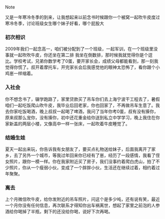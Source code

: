 > [!NOTE]
> 又是一年寒冷冬季的到来，让我想起来以前念书时候跟你一个被窝一起吹牛皮度过寒冷冬季，讨论班级女生哪个妹子好看，哪个屁股大
### 初次相识
2009年我们一起念高一，咱们被分配到了一个班级，一起军训，在一个班级里没事就一起吹吹牛皮，你还坐在第二排 我坐在倒数排，那时候我就觉得你是个逗比。学校考试，兄弟你数学考了0蛋，要开家长会，成绩父母都能看到，那一刻我觉得你慌了。叔开着摩托车，开完家长会后我感觉他的眼神太恐怖了，看你跟个小鸡崽一样缩着。
### 入社会
你不想念书了，辍学跑路了，家里贷款买了吊车你们去上海宁波干工程去了，暑假咱们一起吃饭爬山吹牛皮，我毕业后回老家，你也回家了，不再做吊车生意了。我去你家吃饭喝酒，晚上叔叔一起喝了啤酒，我问了当年你考0蛋，叔有没有揍你，原来叔那么宠你，没有揍你，初中还花重金给你送到私立中学学习，晚上我住在你家新盖的两层小楼，又像高中一样一张床，一起吹着牛皮睡觉了。
### 结婚生娃
夏天一起出来玩，你告诉我有女朋友了，要买点礼物送给妹子，后面我离开了家乡，去了另外一个城市，等我过年回来你已经有了崽，经历了一段感情，我看了侄女照片，跟你一模一样。你在我家附近买了房子，我们没事约着爬白虎山，拍了不少照片，你从一个瘦弱小伙，变成了一个胖胖小伙，生活还在继续过着，相约着过年聚聚。
### 离去
上个月微信吹牛皮，给你发附近的吊车照片，问这个是多少吨，还有说有笑，最近一个月你没有任何信息，再次联系才得知你出车祸离世，想起了家里之前泡的人参酒给你喝掉了半瓶，剩下的还没给你喝，说好下次再喝。